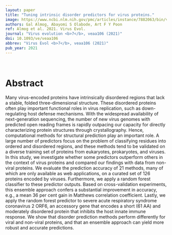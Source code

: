 ```yaml
---
layout: paper
title: "Tuning intrinsic disorder predictors for virus proteins."
image: https://www.ncbi.nlm.nih.gov/pmc/articles/instance/7882063/bin/veaa106f4.jpg
authors: Gal Almog, Abayomi S Olabode, Art F Y Poon
ref: Almog et al. 2021. Virus Evol.
journal: "Virus evolution <b>7</b>, veaa106 (2021)"
doi: 10.1093/ve/veaa106
abbrev: "Virus Evol <b>7</b>, veaa106 (2021)"
pub_year: 2021
---
```


<br />
<div data-badge-popover="right" data-badge-type="donut" data-pmid="33614158" data-hide-no-mentions="true" class="altmetric-embed"></div>

# Abstract

Many virus-encoded proteins have intrinsically disordered regions that lack a stable, folded three-dimensional structure. These disordered proteins often play important functional roles in virus replication, such as down-regulating host defense mechanisms. With the widespread availability of next-generation sequencing, the number of new virus genomes with predicted open reading frames is rapidly outpacing our capacity for directly characterizing protein structures through crystallography. Hence, computational methods for structural prediction play an important role. A large number of predictors focus on the problem of classifying residues into ordered and disordered regions, and these methods tend to be validated on a diverse training set of proteins from eukaryotes, prokaryotes, and viruses. In this study, we investigate whether some predictors outperform others in the context of virus proteins and compared our findings with data from non-viral proteins. We evaluate the prediction accuracy of 21 methods, many of which are only available as web applications, on a curated set of 126 proteins encoded by viruses. Furthermore, we apply a random forest classifier to these predictor outputs. Based on cross-validation experiments, this ensemble approach confers a substantial improvement in accuracy, e.g., a mean 36 per cent gain in Matthews correlation coefficient. Lastly, we apply the random forest predictor to severe acute respiratory syndrome coronavirus 2 ORF6, an accessory gene that encodes a short (61 AA) and moderately disordered protein that inhibits the host innate immune response. We show that disorder prediction methods perform differently for viral and non-viral proteins, and that an ensemble approach can yield more robust and accurate predictions.

